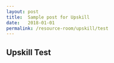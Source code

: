 ```yaml
---
layout: post
title:  Sample post for Upskill
date:   2018-01-01
permalink: /resource-room/upskill/test
---
```


## Upskill Test
